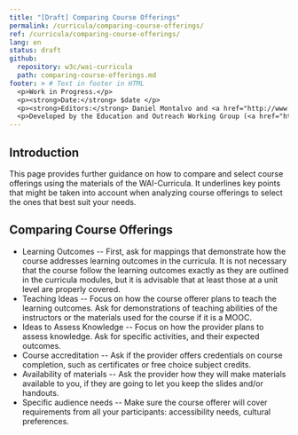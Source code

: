 ```yaml
---
title: "[Draft] Comparing Course Offerings"
permalink: /curricula/comparing-course-offerings/
ref: /curricula/comparing-course-offerings/
lang: en
status: draft
github:
  repository: w3c/wai-curricula
  path: comparing-course-offerings.md
footer: > # Text in footer in HTML
  <p>Work in Progress.</p>
  <p><strong>Date:</strong> $date </p>
  <p><strong>Editors:</strong> Daniel Montalvo and <a href="http://www.w3.org/People/shadi/">Shadi Abou-Zahra</a>. Contributors: <a href="https://www.w3.org/WAI/EO/EOWG-members">EOWG Participants</a></p>
  <p>Developed by the Education and Outreach Working Group (<a href="http://www.w3.org/WAI/EO/">EOWG</a>). Developed as part of the <a href="https://www.w3.org/WAI/about/projects/wai-guide/">WAI-Guide Project</a> funded by the European Commission (EC) under the Horizon 2020 program (Grant Agreement 822245).</p>
---
```


## Introduction

This page provides further guidance on how to compare and select course offerings using the materials of the WAI-Curricula. It underlines key points that might be taken into account when analyzing course offerings to select the ones that best suit your needs.

## Comparing Course Offerings

* Learning Outcomes -- First, ask for mappings that demonstrate how the course addresses learning outcomes in the curricula. It is not necessary that the course follow the learning outcomes exactly as they are outlined in the curricula modules, but it is advisable that at least those at a unit level are properly covered.
* Teaching Ideas -- Focus on how the course offerer plans to teach the learning outcomes. Ask for demonstrations of teaching abilities of the instructors or the materials used for the course if it is a MOOC.
* Ideas to Assess Knowledge -- Focus on how the provider plans to assess knowledge. Ask for specific activities, and their expected outcomes.
* Course accreditation -- Ask if the provider offers credentials on course completion, such as certificates or free choice subject credits.
* Availability of materials -- Ask the provider how they will make materials available to you, if they are going to let you keep the slides and/or handouts.
* Specific audience needs -- Make sure the course offerer will cover requirements  from all your participants: accessibility needs, cultural preferences.